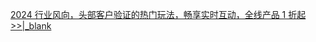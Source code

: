 <div class="mk-hint">

[2024 行业风向，头部客户验证的热门玩法，畅享实时互动，全线产品 1 折起 >>\|_blank](https://www.zego.im/activity/2400001)

</div>






































